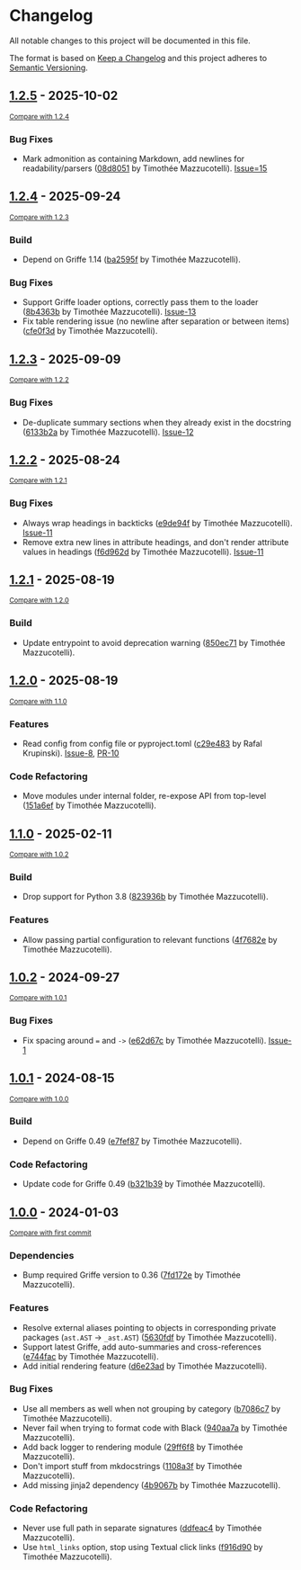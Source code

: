 # Changelog

All notable changes to this project will be documented in this file.

The format is based on [Keep a Changelog](http://keepachangelog.com/en/1.0.0/)
and this project adheres to [Semantic Versioning](http://semver.org/spec/v2.0.0.html).

<!-- insertion marker -->
## [1.2.5](https://github.com/mkdocstrings/griffe2md/releases/tag/1.2.5) - 2025-10-02

<small>[Compare with 1.2.4](https://github.com/mkdocstrings/griffe2md/compare/1.2.4...1.2.5)</small>

### Bug Fixes

- Mark admonition as containing Markdown, add newlines for readability/parsers ([08d8051](https://github.com/mkdocstrings/griffe2md/commit/08d8051faa7763fb6bf1bd82ae6d26931189251b) by Timothée Mazzucotelli). [Issue=15](https://github.com/mkdocstrings/griffe2md/issues/15)

## [1.2.4](https://github.com/mkdocstrings/griffe2md/releases/tag/1.2.4) - 2025-09-24

<small>[Compare with 1.2.3](https://github.com/mkdocstrings/griffe2md/compare/1.2.3...1.2.4)</small>

### Build

- Depend on Griffe 1.14 ([ba2595f](https://github.com/mkdocstrings/griffe2md/commit/ba2595f2dc6d13698b5c78dc04346ecf1a77f24e) by Timothée Mazzucotelli).

### Bug Fixes

- Support Griffe loader options, correctly pass them to the loader ([8b4363b](https://github.com/mkdocstrings/griffe2md/commit/8b4363becd8ea8b1366e813ecee595ad680eb567) by Timothée Mazzucotelli). [Issue-13](https://github.com/mkdocstrings/griffe2md/issues/13)
- Fix table rendering issue (no newline after separation or between items) ([cfe0f3d](https://github.com/mkdocstrings/griffe2md/commit/cfe0f3de8564b7ebd56d3e6293e681cc3ff08cb0) by Timothée Mazzucotelli).

## [1.2.3](https://github.com/mkdocstrings/griffe2md/releases/tag/1.2.3) - 2025-09-09

<small>[Compare with 1.2.2](https://github.com/mkdocstrings/griffe2md/compare/1.2.2...1.2.3)</small>

### Bug Fixes

- De-duplicate summary sections when they already exist in the docstring ([6133b2a](https://github.com/mkdocstrings/griffe2md/commit/6133b2af1e404f97c8a5154d22988bdb52982599) by Timothée Mazzucotelli). [Issue-12](https://github.com/mkdocstrings/griffe2md/issues/12)

## [1.2.2](https://github.com/mkdocstrings/griffe2md/releases/tag/1.2.2) - 2025-08-24

<small>[Compare with 1.2.1](https://github.com/mkdocstrings/griffe2md/compare/1.2.1...1.2.2)</small>

### Bug Fixes

- Always wrap headings in backticks ([e9de94f](https://github.com/mkdocstrings/griffe2md/commit/e9de94f4f69626537c2316e32d777ecd963e1486) by Timothée Mazzucotelli). [Issue-11](https://github.com/mkdocstrings/griffe2md/issues/11)
- Remove extra new lines in attribute headings, and don't render attribute values in headings ([f6d962d](https://github.com/mkdocstrings/griffe2md/commit/f6d962db5882dcc1c5d0d307891cff2e976c182e) by Timothée Mazzucotelli). [Issue-11](https://github.com/mkdocstrings/griffe2md/issues/11)

## [1.2.1](https://github.com/mkdocstrings/griffe2md/releases/tag/1.2.1) - 2025-08-19

<small>[Compare with 1.2.0](https://github.com/mkdocstrings/griffe2md/compare/1.2.0...1.2.1)</small>

### Build

- Update entrypoint to avoid deprecation warning ([850ec71](https://github.com/mkdocstrings/griffe2md/commit/850ec7139cc03495823e2be218c4f2777c5ac009) by Timothée Mazzucotelli).

## [1.2.0](https://github.com/mkdocstrings/griffe2md/releases/tag/1.2.0) - 2025-08-19

<small>[Compare with 1.1.0](https://github.com/mkdocstrings/griffe2md/compare/1.1.0...1.2.0)</small>

### Features

- Read config from config file or pyproject.toml ([c29e483](https://github.com/mkdocstrings/griffe2md/commit/c29e4834746859315b0ecc0633b091f80fc1c479) by Rafal Krupinski). [Issue-8](https://github.com/mkdocstrings/griffe2md/discussions/8), [PR-10](https://github.com/mkdocstrings/griffe2md/pull/10)

### Code Refactoring

- Move modules under internal folder, re-expose API from top-level ([151a6ef](https://github.com/mkdocstrings/griffe2md/commit/151a6efe1567bea4d334f4980af03b9bee3b277c) by Timothée Mazzucotelli).

## [1.1.0](https://github.com/mkdocstrings/griffe2md/releases/tag/1.1.0) - 2025-02-11

<small>[Compare with 1.0.2](https://github.com/mkdocstrings/griffe2md/compare/1.0.2...1.1.0)</small>

### Build

- Drop support for Python 3.8 ([823936b](https://github.com/mkdocstrings/griffe2md/commit/823936beb2bdf8eaf9e6724a16079c71aaf11d42) by Timothée Mazzucotelli).

### Features

- Allow passing partial configuration to relevant functions ([4f7682e](https://github.com/mkdocstrings/griffe2md/commit/4f7682ec0952b93b2d08b6513075e2bee13f37c6) by Timothée Mazzucotelli).

## [1.0.2](https://github.com/mkdocstrings/griffe2md/releases/tag/1.0.2) - 2024-09-27

<small>[Compare with 1.0.1](https://github.com/mkdocstrings/griffe2md/compare/1.0.1...1.0.2)</small>

### Bug Fixes

- Fix spacing around `=` and `->` ([e62d67c](https://github.com/mkdocstrings/griffe2md/commit/e62d67c8e1e6a150862390ac2878bfcade6abb59) by Timothée Mazzucotelli). [Issue-1](https://github.com/mkdocstrings/griffe2md/issues/1)

## [1.0.1](https://github.com/mkdocstrings/griffe2md/releases/tag/1.0.1) - 2024-08-15

<small>[Compare with 1.0.0](https://github.com/mkdocstrings/griffe2md/compare/1.0.0...1.0.1)</small>

### Build

- Depend on Griffe 0.49 ([e7fef87](https://github.com/mkdocstrings/griffe2md/commit/e7fef8732f2ffb52706967b9fa828261aedf9380) by Timothée Mazzucotelli).

### Code Refactoring

- Update code for Griffe 0.49 ([b321b39](https://github.com/mkdocstrings/griffe2md/commit/b321b3980e5ee2524c8f2db95c19ba897ad658b9) by Timothée Mazzucotelli).

## [1.0.0](https://github.com/mkdocstrings/griffe2md/releases/tag/1.0.0) - 2024-01-03

<small>[Compare with first commit](https://github.com/mkdocstrings/griffe2md/compare/d92385072e50ec53f4def83371884bf4558cb9a5...1.0.0)</small>

### Dependencies

- Bump required Griffe version to 0.36 ([7fd172e](https://github.com/mkdocstrings/griffe2md/commit/7fd172e92160154d0ecae8a94264bd5d31553510) by Timothée Mazzucotelli).

### Features

- Resolve external aliases pointing to objects in corresponding private packages (`ast.AST` -> `_ast.AST`) ([5630fdf](https://github.com/mkdocstrings/griffe2md/commit/5630fdf20606534c49eea1d2a31f6cc7f5945d60) by Timothée Mazzucotelli).
- Support latest Griffe, add auto-summaries and cross-references ([e744fac](https://github.com/mkdocstrings/griffe2md/commit/e744fac35a2dc13126fada91c35f50158c43938f) by Timothée Mazzucotelli).
- Add initial rendering feature ([d6e23ad](https://github.com/mkdocstrings/griffe2md/commit/d6e23ad5cd3dd87696fa43bdf110f9fbaa89cad9) by Timothée Mazzucotelli).

### Bug Fixes

- Use all members as well when not grouping by category ([b7086c7](https://github.com/mkdocstrings/griffe2md/commit/b7086c78cb5e91fb78c098c8103b83253c48620e) by Timothée Mazzucotelli).
- Never fail when trying to format code with Black ([940aa7a](https://github.com/mkdocstrings/griffe2md/commit/940aa7a6561e35bdeb71647daf9b8680850db81f) by Timothée Mazzucotelli).
- Add back logger to rendering module ([29ff6f8](https://github.com/mkdocstrings/griffe2md/commit/29ff6f8602d779132db20438b6d8aa61071d0430) by Timothée Mazzucotelli).
- Don't import stuff from mkdocstrings ([1108a3f](https://github.com/mkdocstrings/griffe2md/commit/1108a3f3eb324009a23d9598ba67053bcb93ec90) by Timothée Mazzucotelli).
- Add missing jinja2 dependency ([4b9067b](https://github.com/mkdocstrings/griffe2md/commit/4b9067ba2df89a3470f2cab9ddad673191efac47) by Timothée Mazzucotelli).

### Code Refactoring

- Never use full path in separate signatures ([ddfeac4](https://github.com/mkdocstrings/griffe2md/commit/ddfeac4b169acb86fdf128c233fe9c324d94d919) by Timothée Mazzucotelli).
- Use `html_links` option, stop using Textual click links ([f916d90](https://github.com/mkdocstrings/griffe2md/commit/f916d90c844e6e41304db4ca62418cc345af2a74) by Timothée Mazzucotelli).
